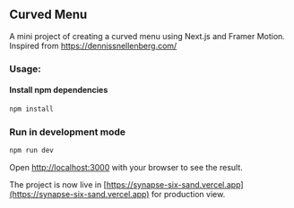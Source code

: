 ## Curved Menu

A mini project of creating a curved menu using Next.js and Framer Motion. Inspired from https://dennissnellenberg.com/

<!-- GIF here -->

### Usage:

#### Install npm dependencies

```bash
npm install
```

### Run in development mode

```bash
npm run dev
```

Open [http://localhost:3000](http://localhost:3000) with your browser to see the result.

The project is now live in [https://synapse-six-sand.vercel.app](https://synapse-six-sand.vercel.app) for production view.
